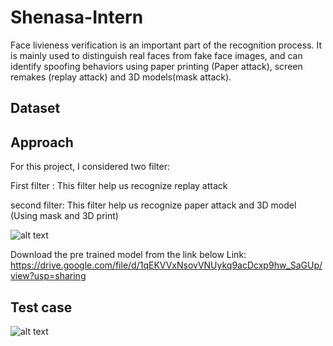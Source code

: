 # Shenasa-Intern
Face livieness verification is an important part of the recognition process. It is mainly used to distinguish real faces from fake face images, and can identify spoofing behaviors using paper printing (Paper attack), screen remakes (replay attack) and 3D models(mask attack).


## Dataset



## Approach

For this project, I considered two filter:

 First filter : This filter help us recognize replay attack
 
 second filter: This filter help us recognize paper attack and 3D model (Using mask and 3D print) 

![alt text](https://github.com/ayousefinejad/Shenasa-Internship/blob/2e51664697fb3a7322358ac0dee7c9725cb586a6/approch_image.jpeg?raw=true)

Download the pre trained model from the link below
Link: https://drive.google.com/file/d/1qEKVVxNsovVNUykq9acDcxp9hw_SaGUp/view?usp=sharing

## Test case
![alt text](https://github.com/ayousefinejad/Shenasa-Internship/blob/16ea49aefe90b593739753e4a256999b301c0270/test_case_image.jpeg?raw=true)
